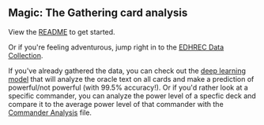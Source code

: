 ## Magic: The Gathering card analysis

View the [README](https://github.com/tramsey19/mtg-cardanalysis/blob/master/README.md) to get started.

Or if you're feeling adventurous, jump right in to the [EDHREC Data Collection](https://github.com/tramsey19/mtg-cardanalysis/blob/master/EDHREC%20Data%20Collection.ipynb).

If you've already gathered the data, you can check out the [deep learning model](https://github.com/tramsey19/mtg-cardanalysis/blob/master/Card%20Analysis.ipynb) that will analyze the oracle text on all cards and make a prediction of powerful/not powerful (with 99.5% accuracy!). Or if you'd rather look at a specific commander, you can analyze the power level of a specfic deck and compare it to the average power level of that commander with the [Commander Analysis](https://github.com/tramsey19/mtg-cardanalysis/blob/master/Commander%20Analysis.ipynb) file.

